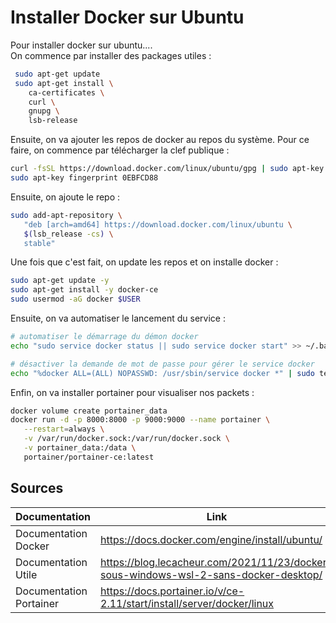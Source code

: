 # Installer Docker sur Ubuntu

Pour installer docker sur ubuntu....<br>
On commence par installer des packages utiles :
```bash
 sudo apt-get update
 sudo apt-get install \
    ca-certificates \
    curl \
    gnupg \
    lsb-release
```

Ensuite, on va ajouter les repos de docker au repos du système.
Pour ce faire, on commence par télécharger la clef publique :
```bash
curl -fsSL https://download.docker.com/linux/ubuntu/gpg | sudo apt-key add -
sudo apt-key fingerprint 0EBFCD88
```
Ensuite, on ajoute le repo :
```bash
sudo add-apt-repository \
   "deb [arch=amd64] https://download.docker.com/linux/ubuntu \
   $(lsb_release -cs) \
   stable"

```
Une fois que c'est fait, on update les repos et on installe docker :
 ```bash
 sudo apt-get update -y
sudo apt-get install -y docker-ce
sudo usermod -aG docker $USER
```

Ensuite, on va automatiser le lancement du service :
 ```bash
# automatiser le démarrage du démon docker
echo "sudo service docker status || sudo service docker start" >> ~/.bashrc
 
# désactiver la demande de mot de passe pour gérer le service docker
echo "%docker ALL=(ALL) NOPASSWD: /usr/sbin/service docker *" | sudo tee -a /etc/sudoers
```

Enfin, on va installer portainer pour visualiser nos packets :
 ```bash
docker volume create portainer_data
docker run -d -p 8000:8000 -p 9000:9000 --name portainer \
    --restart=always \
    -v /var/run/docker.sock:/var/run/docker.sock \
    -v portainer_data:/data \
    portainer/portainer-ce:latest
```


## Sources
| Documentation           | Link                                                                                 |
|-------------------------|--------------------------------------------------------------------------------------|
|Documentation Docker     | https://docs.docker.com/engine/install/ubuntu/                                       |
|Documentation Utile      | https://blog.lecacheur.com/2021/11/23/docker-sous-windows-wsl-2-sans-docker-desktop/ |
|Documentation Portainer  | https://docs.portainer.io/v/ce-2.11/start/install/server/docker/linux                |
